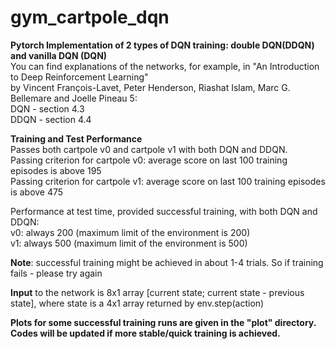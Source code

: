 # gym_cartpole_dqn
**Pytorch Implementation of 2 types of DQN training: double DQN(DDQN) and vanilla DQN (DQN)**  
You can find explanations of the networks, for example, in "An Introduction to Deep Reinforcement Learning"  
by Vincent François-Lavet, Peter Henderson, Riashat Islam, Marc G. Bellemare and Joelle Pineau 5:  
DQN - section 4.3  
DDQN - section 4.4

**Training and Test Performance**  
Passes both cartpole v0 and cartpole v1 with both DQN and DDQN.  
Passing criterion for cartpole v0: average score on last 100 training episodes is above 195  
Passing criterion for cartpole v1: average score on last 100 training episodes is above 475

Performance at test time, provided successful training, with both DQN and DDQN:  
v0: always 200 (maximum limit of the environment is 200)  
v1: always 500 (maximum limit of the environment is 500)

**Note**: successful training might be achieved in about 1-4 trials. So if training fails - please try again

**Input** to the network is 8x1 array [current state; current state - previous state], 
  where state is a 4x1 array returned by env.step(action)

**Plots for some successful training runs are given in the "plot" directory.  
Codes will be  updated if more stable/quick training is achieved.**

